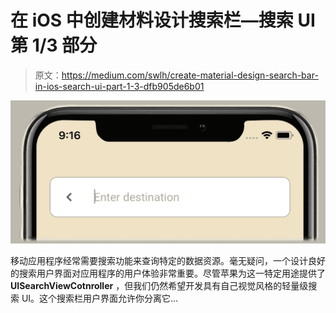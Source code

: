 # 在 iOS 中创建材料设计搜索栏—搜索 UI 第 1/3 部分

> 原文：<https://medium.com/swlh/create-material-design-search-bar-in-ios-search-ui-part-1-3-dfb905de6b01>

![](img/e98a0641fa16147e1648218d7764062e.png)

移动应用程序经常需要搜索功能来查询特定的数据资源。毫无疑问，一个设计良好的搜索用户界面对应用程序的用户体验非常重要。尽管苹果为这一特定用途提供了 **UISearchViewCotnroller** ，但我们仍然希望开发具有自己视觉风格的轻量级搜索 UI。这个搜索栏用户界面允许你分离它…